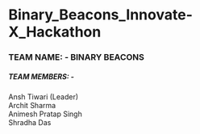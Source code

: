 # Binary_Beacons_Innovate-X_Hackathon
<h3>TEAM NAME: - BINARY BEACONS<br></h3>
<h5>TEAM MEMBERS: -</h5>
Ansh Tiwari (Leader)<br>
Archit Sharma<br>
Animesh Pratap Singh<br>
Shradha Das
